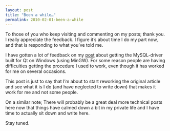 ```yaml
---
layout: post
title: "Been a while…"
permalink: 2010-02-01-been-a-while
---
```

To those of you who keep visiting and commenting on my posts; thank you. I really appreciate the feedback. I figure it’s about time I do my part now, and that is responding to what you’ve told me.

I have gotten a lot of feedback on my [post](http://christopher.rasch-olsen.no/2009/04/14/qt-45-and-mysql-plugin-with-mingw-on-windows-xp/) about getting the MySQL-driver built for Qt on Windows (using MinGW). For some reason people are having difficulties getting the procedure I used to work, even though it has worked for me on several occasions.

This post is just to say that I’m about to start reworking the original article and see what it is I do (and have neglected to write down) that makes it work for me and not some people.

On a similar note; There will probably be a great deal more technical posts here now that things have calmed down a bit in my private life and I have time to actually sit down and write here.

Stay tuned.
